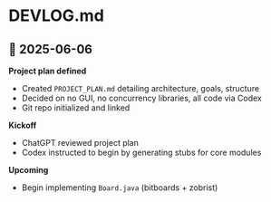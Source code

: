 # DEVLOG.md

## 📅 2025-06-06

**Project plan defined**
- Created `PROJECT_PLAN.md` detailing architecture, goals, structure
- Decided on no GUI, no concurrency libraries, all code via Codex
- Git repo initialized and linked

**Kickoff**
- ChatGPT reviewed project plan
- Codex instructed to begin by generating stubs for core modules

**Upcoming**
- Begin implementing `Board.java` (bitboards + zobrist)
